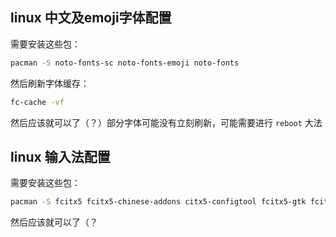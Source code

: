 ## linux 中文及emoji字体配置
需要安装这些包：
```sh
pacman -S noto-fonts-sc noto-fonts-emoji noto-fonts
```
然后刷新字体缓存：
```sh
fc-cache -vf
```
然后应该就可以了（？）部分字体可能没有立刻刷新，可能需要进行 `reboot` 大法

## linux 输入法配置
需要安装这些包：
```sh
pacman -S fcitx5 fcitx5-chinese-addons citx5-configtool fcitx5-gtk fcitx5-input-support fcitx5-qt 5.0.17-1
```
然后应该就可以了（？
